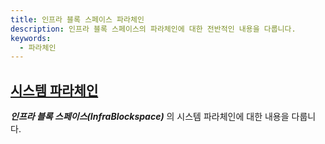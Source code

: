 ```yaml
---
title: 인프라 블록 스페이스 파라체인
description: 인프라 블록 스페이스의 파라체인에 대한 전반적인 내용을 다룹니다. 
keywords:
  - 파라체인
--- 
```


<!-- 
## [파라체인 프로토콜](./parachain-protocol.md)

파라체인 프로토콜에 대한 내용을 다룹니다. -->

## [시스템 파라체인](./system-parachains.md)

***인프라 블록 스페이스(InfraBlockspace)*** 의 시스템 파라체인에 대한 내용을 다룹니다. 


